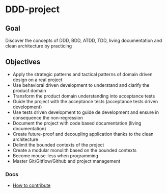 # DDD-project

## Goal 

Discover the concepts of DDD, BDD, ATDD, TDD, living documentation and clean architecture by practicing


## Objectives

- Apply the strategic patterns and tactical patterns of domain driven design on a real project
- Use behavioral driven development to understand and clarify the product domain
- Transform the product domain understanding into acceptance tests
- Guide the project with the acceptance tests (acceptance tests driven development)
- Use tests driven development to guide de development and ensure in consequence the non-regression
- Document the project with code based documentation (living documentation)
- Create future-proof and decoupling application thanks to the clean architecture
- Delimit the bounded contexts of the project
- Create a modular monolith based on the bounded contexts
- Become mouse-less when programming
- Master Git/Gitflow/Github and project management   

### Docs 

- [How to contribute](docs/how_to_contribute.md)